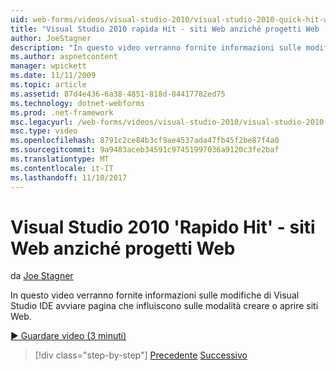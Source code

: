 ```yaml
---
uid: web-forms/videos/visual-studio-2010/visual-studio-2010-quick-hit-websites-instead-of-web-projects
title: "Visual Studio 2010 rapida Hit - siti Web anziché progetti Web | Documenti Microsoft"
author: JoeStagner
description: "In questo video verranno fornite informazioni sulle modifiche di Visual Studio IDE avviare pagina che influiscono sulle modalità creare o aprire siti Web."
ms.author: aspnetcontent
manager: wpickett
ms.date: 11/11/2009
ms.topic: article
ms.assetid: 87d4e436-6a38-4851-818d-84417782ed75
ms.technology: dotnet-webforms
ms.prod: .net-framework
msc.legacyurl: /web-forms/videos/visual-studio-2010/visual-studio-2010-quick-hit-websites-instead-of-web-projects
msc.type: video
ms.openlocfilehash: 8791c2ce84b3cf9ae4537ada47fb45f2be87f4a0
ms.sourcegitcommit: 9a9483aceb34591c97451997036a9120c3fe2baf
ms.translationtype: MT
ms.contentlocale: it-IT
ms.lasthandoff: 11/10/2017
---
```

<a name="visual-studio-2010-quick-hit---websites-instead-of-web-projects"></a>Visual Studio 2010 'Rapido Hit' - siti Web anziché progetti Web
====================
da [Joe Stagner](https://github.com/JoeStagner)

In questo video verranno fornite informazioni sulle modifiche di Visual Studio IDE avviare pagina che influiscono sulle modalità creare o aprire siti Web. 

[&#9654; Guardare video (3 minuti)](https://channel9.msdn.com/Blogs/ASP-NET-Site-Videos/visual-studio-2010-quick-hit-websites-instead-of-web-projects)

>[!div class="step-by-step"]
[Precedente](visual-studio-2010-quick-hit-new-multi-targeting.md)
[Successivo](visual-studio-2010-quick-hit-snippets-intellisense.md)
